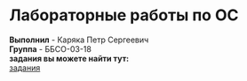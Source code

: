 # Лабораторные работы по ОС  
**Выполнил** - Каряка Петр Сергеевич  
**Группа** - ББСО-03-18  
**задания вы можете найти тут:**  
[задания](https://github.com/bykvaadm/OS/tree/master/ostep/lab3)

